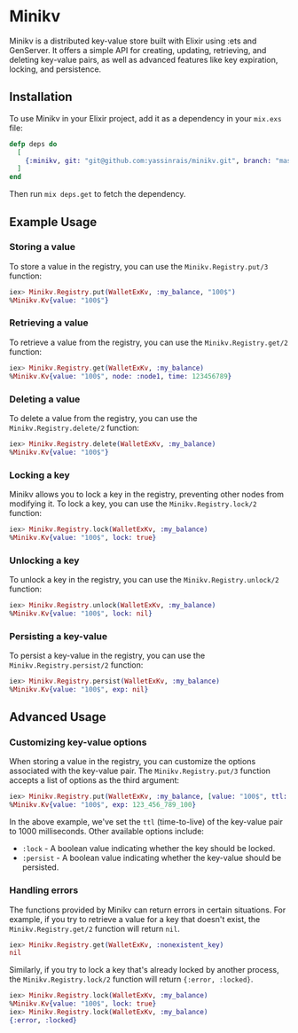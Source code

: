Minikv
=======

Minikv is a distributed key-value store built with Elixir using :ets and GenServer. It offers a simple API for creating, updating, retrieving, and deleting key-value pairs, as well as advanced features like key expiration, locking, and persistence.

Installation
------------

To use Minikv in your Elixir project, add it as a dependency in your `mix.exs` file:

```elixir
defp deps do
  [
    {:minikv, git: "git@github.com:yassinrais/minikv.git", branch: "master"}
  ]
end
```


Then run `mix deps.get` to fetch the dependency.

Example Usage
-----

### Storing a value

To store a value in the registry, you can use the `Minikv.Registry.put/3` function:

```elixir
iex> Minikv.Registry.put(WalletExKv, :my_balance, "100$")
%Minikv.Kv{value: "100$"}
```

### Retrieving a value

To retrieve a value from the registry, you can use the `Minikv.Registry.get/2` function:

```elixir
iex> Minikv.Registry.get(WalletExKv, :my_balance)
%Minikv.Kv{value: "100$", node: :node1, time: 123456789}
```

### Deleting a value

To delete a value from the registry, you can use the `Minikv.Registry.delete/2` function:

```elixir
iex> Minikv.Registry.delete(WalletExKv, :my_balance)
%Minikv.Kv{value: "100$"}
```

### Locking a key

Minikv allows you to lock a key in the registry, preventing other nodes from modifying it. To lock a key, you can use the `Minikv.Registry.lock/2` function:

```elixir
iex> Minikv.Registry.lock(WalletExKv, :my_balance)
%Minikv.Kv{value: "100$", lock: true}
```

### Unlocking a key

To unlock a key in the registry, you can use the `Minikv.Registry.unlock/2` function:

```elixir
iex> Minikv.Registry.unlock(WalletExKv, :my_balance)
%Minikv.Kv{value: "100$", lock: nil}
```

### Persisting a key-value

To persist a key-value in the registry, you can use the `Minikv.Registry.persist/2` function:

```elixir
iex> Minikv.Registry.persist(WalletExKv, :my_balance)
%Minikv.Kv{value: "100$", exp: nil}
```

Advanced Usage
--------------

### Customizing key-value options

When storing a value in the registry, you can customize the options associated with the key-value pair. The `Minikv.Registry.put/3` function accepts a list of options as the third argument:

```elixir
iex> Minikv.Registry.put(WalletExKv, :my_balance, [value: "100$", ttl: 1000])
%Minikv.Kv{value: "100$", exp: 123_456_789_100}
```

In the above example, we've set the `ttl` (time-to-live) of the key-value pair to 1000 milliseconds. Other available options include:

* `:lock` - A boolean value indicating whether the key should be locked.
* `:persist` - A boolean value indicating whether the key-value should be persisted.

### Handling errors

The functions provided by Minikv can return errors in certain situations. For example, if you try to retrieve a value for a key that doesn't exist, the `Minikv.Registry.get/2` function will return `nil`.

```elixir
iex> Minikv.Registry.get(WalletExKv, :nonexistent_key)
nil
```

Similarly, if you try to lock a key that's already locked by another process, the `Minikv.Registry.lock/2` function will return `{:error, :locked}`.

```elixir
iex> Minikv.Registry.lock(WalletExKv, :my_balance)
%Minikv.Kv{value: "100$", lock: true}
iex> Minikv.Registry.lock(WalletExKv, :my_balance)
{:error, :locked}
```
